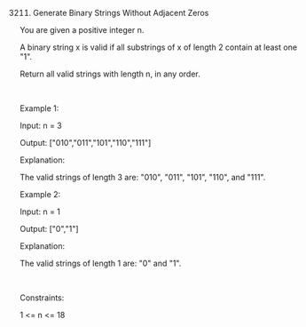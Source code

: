 3211. Generate Binary Strings Without Adjacent Zeros

You are given a positive integer n.

A binary string x is valid if all 
substrings
 of x of length 2 contain at least one "1".

Return all valid strings with length n, in any order.

 

Example 1:

Input: n = 3

Output: ["010","011","101","110","111"]

Explanation:

The valid strings of length 3 are: "010", "011", "101", "110", and "111".

Example 2:

Input: n = 1

Output: ["0","1"]

Explanation:

The valid strings of length 1 are: "0" and "1".

 

Constraints:

1 <= n <= 18